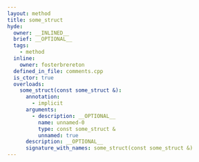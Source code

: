 ```yaml
---
layout: method
title: some_struct
hyde:
  owner: __INLINED__
  brief: __OPTIONAL__
  tags:
    - method
  inline:
    owner: fosterbrereton
  defined_in_file: comments.cpp
  is_ctor: true
  overloads:
    some_struct(const some_struct &):
      annotation:
        - implicit
      arguments:
        - description: __OPTIONAL__
          name: unnamed-0
          type: const some_struct &
          unnamed: true
      description: __OPTIONAL__
      signature_with_names: some_struct(const some_struct &)
---
```

